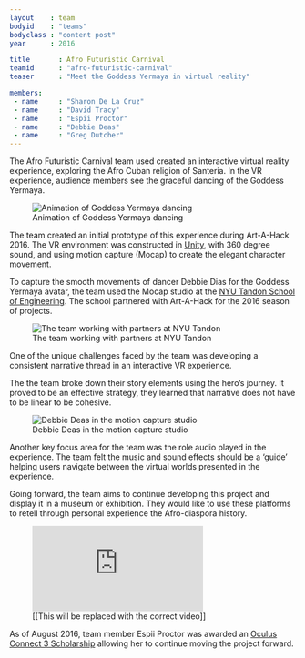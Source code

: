```yaml
---
layout    : team
bodyid    : "teams"
bodyclass : "content post"
year      : 2016

title       : Afro Futuristic Carnival
teamid      : "afro-futuristic-carnival"
teaser		: "Meet the Goddess Yermaya in virtual reality"

members:
 - name     : "Sharon De La Cruz"
 - name     : "David Tracy"
 - name     : "Espii Proctor"
 - name     : "Debbie Deas"
 - name     : "Greg Dutcher"
---
```


The Afro Futuristic Carnival team used created an interactive virtual reality experience, exploring the Afro Cuban religion of Santeria. In the VR experience, audience members see the graceful dancing of the Goddess Yermaya.

<figure>
	<img src="/images/teams/2016/afro-futuristic-carnival/screencapture.jpg" alt="Animation of Goddess Yermaya dancing" />
	<figcaption>Animation of Goddess Yermaya dancing</figcaption>
</figure>

The team created an initial prototype of this experience during Art-A-Hack 2016. The VR environment was constructed in [Unity](https://unity3d.com/), with 360 degree sound, and using motion capture (Mocap) to create the elegant character movement.

To capture the smooth movements of dancer Debbie Dias for the Goddess Yermaya avatar, the team used the Mocap studio at the [NYU Tandon School of Engineering](http://engineering.nyu.edu/academics/programs/integrated-digital-media-ms). The school partnered with Art-A-Hack for the 2016 season of projects.

<figure>
	<img src="/images/teams/2016/afro-futuristic-carnival/team.jpg" alt="The team working with partners at NYU Tandon" />
	<figcaption>The team working with partners at NYU Tandon</figcaption>
</figure>

One of the unique challenges faced by the team was developing a consistent narrative thread in an interactive VR experience.

The the team broke down their story elements using the hero’s journey. It proved to be an effective strategy, they learned that narrative does not have to be linear to be cohesive.

<figure>
	<img src="/images/teams/2016/afro-futuristic-carnival/debbie-deas.jpg" alt="Debbie Deas in the motion capture studio" />
	<figcaption>Debbie Deas in the motion capture studio</figcaption>
</figure>

Another key focus area for the team was the role audio played in the experience. The team felt the music and sound effects should be a ‘guide’ helping users navigate between the virtual worlds presented in the experience. 

Going forward, the team aims to continue developing this project and display it in a museum or exhibition. They would like to use these platforms to retell through personal experience the Afro-diaspora history.

<figure class="video ratio-54 with-caption">
	<iframe src="https://www.youtube.com/embed/kPY_Z_8Vg9s" frameborder="0" allowfullscreen></iframe>
	<figcaption>[[This will be replaced with the correct video]]</figcaption>
</figure>

As of August 2016, team member Espii Proctor was awarded an [Oculus Connect 3 Scholarship](http://www.shiift.world/oc3_scholarship/) allowing her to continue moving the project forward.